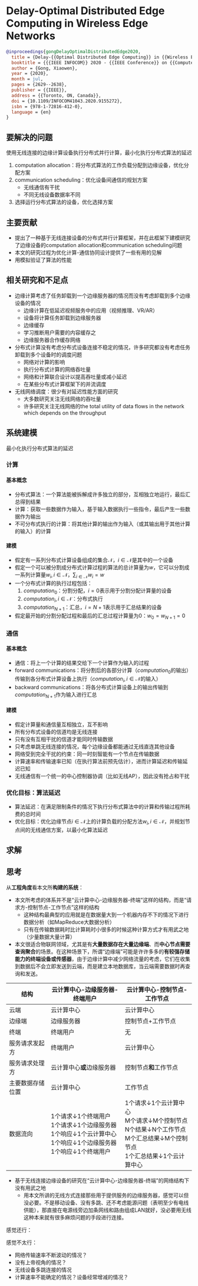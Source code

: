 # Delay-Optimal Distributed Edge Computing in Wireless Edge Networks

```bibtex
@inproceedings{gongDelayOptimalDistributedEdge2020,
  title = {Delay-{{Optimal Distributed Edge Computing}} in {{Wireless Edge Networks}}},
  booktitle = {{{IEEE INFOCOM}} 2020 - {{IEEE Conference}} on {{Computer Communications}}},
  author = {Gong, Xiaowen},
  year = {2020},
  month = jul,
  pages = {2629--2638},
  publisher = {{IEEE}},
  address = {{Toronto, ON, Canada}},
  doi = {10.1109/INFOCOM41043.2020.9155272},
  isbn = {978-1-72816-412-0},
  language = {en}
}
```

## 要解决的问题

使用无线连接的边缘计算设备执行分布式并行计算，最小化执行分布式算法的延迟

1. computation allocation：将分布式算法的工作负载分配到边缘设备，优化分配方案
2. communication scheduling：优化设备间通信的规划方案
   * 无线通信有干扰
   * 不同无线设备数据率不同
3. 选择运行分布式算法的设备，优化选择方案

## 主要贡献

* 提出了一种基于无线连接设备的分布式并行计算框架，并在此框架下建模研究了边缘设备的computation allocation和communication scheduling问题
* 本文的研究过程为优化计算-通信协同设计提供了一些有用的见解
* 用模拟验证了算法的性能

## 相关研究和不足点

* 边缘计算考虑了任务卸载到一个边缘服务器的情况而没有考虑卸载到多个边缘设备的情况
  * 边缘计算在低延迟视频服务中的应用（视频推理、VR/AR）
  * 设备将计算任务卸载到边缘服务器
  * 边缘缓存
  * 学习推断用户需要的内容缓存之
  * 边缘服务器合作缓存网络
* 分布式计算没有考虑分布式设备连接不稳定的情况，许多研究都没有考虑任务卸载到多个设备时的调度问题
  * 网络对计算的影响
  * 执行分布式计算的网络吞吐量
  * 网络和计算联合设计以提高吞吐量或减小延迟
  * 在某些分布式计算框架下的并流调度
* 无线网络调度：很少有对延迟性能方面的研究
  * 大多数研究关注无线网络的吞吐量
  * 许多研究关注无线网络的the total utility of data flows in the network which depends on the throughput

## 系统建模

最小化执行分布式算法的延迟

### 计算

#### 基本概念

* 分布式算法：一个算法能被拆解成许多独立的部分，互相独立地运行，最后汇总得到结果
* 计算：获取一些数据作为输入，基于输入数据执行一些指令，最后产生一些数据作为输出
* 不可分布式执行的计算：将其他计算的输出作为输入（或其输出用于其他计算的输入）的计算

#### 建模

* 假定有一系列分布式计算设备组成的集合$\mathcal{N}$，$i\in\mathcal{N}$是其中的一个设备
* 假定一个可以被分割成分布式计算过程的算法的总计算量为$w$，它可以分割成一系列计算量$w_i,i\in\mathcal N$，$\sum_{i\in\mathcal N}w_i=w$
* 一个分布式计算的执行过程包括：
  1. $computation_0$：分割分配，$i=0$表示用于分割分配计算量的设备
  2. $computation_i,i\in\mathcal{N}$：分布式执行
  3. $computation_{N+1}$：汇总，$i=N+1$表示用于汇总结果的设备
* 假定最开始的分割分配过程和最后的汇总过程计算量为0：$w_0=w_{N+1}=0$

### 通信

#### 基本概念

* 通信：将上一个计算的结果交给下一个计算作为输入的过程
* forward communications：将分割后的各部分计算（$computation_0$的输出）传输到各分布式计算设备上执行（$computation_i,i\in\mathcal{N}$的输入）
* backward communications：将各分布式计算设备上的输出传输到$computation_{N+1}$作为输入进行汇总

#### 建模

* 假定计算量和通信量互相独立，互不影响
* 所有分布式设备的信道均是无线连接
* 只有没有互相干扰的信道才能同时传输数据
* 只考虑单跳无线连接的情况，每个边缘设备都能通过无线直连其他设备
* 网络受到完全干扰的约束：同一时刻智能有一个节点在传输数据
* 计算速率和传输速率已知（在执行算法前预先估计），进而计算延迟和传输延迟已知
* 无线通信有一个统一的中心控制器协调（比如无线AP），因此没有抢占和干扰

### 优化目标：算法延迟

* 算法延迟：在满足限制条件的情况下执行分布式算法中的计算和传输过程所耗费的总时间
* 优化目标：优化边缘节点$i\in\mathcal N$上的计算负载的分配方法$w_i,i\in\mathcal N$，并规划节点间的无线通信方案，以最小化算法延迟

## 求解



## 思考

从**工程角度**看本文所**构建的系统**：

* 本文所考虑的体系并不是“云计算中心-边缘服务器-终端”这样的结构，而是“请求方-控制节点-工作节点”这样的结构
  * 这种结构最典型的应用就是在数据量大到一个机器内存不下的情况下进行数据分析（如MapReduce大数据分析）
  * 只有在传输数据耗时比计算耗时小很多的时候这种计算方式才有用武之地（少量数据大量计算）
* 本文很适合物联网领域，尤其是有**大量数据存在大量边缘端**、而**中心节点需要查询聚合**的场景。在这种场景下，所谓“边缘端”可能是许许多多的**有较强存储能力的终端设备或传感器**，由于边缘计算中减少网络流量的考虑，它们在收集到数据后不会立即发送到云端，而是建立本地数据库，当云端需要数据时再查询和发送。

结构|云计算中心-边缘服务器-终端用户|云计算中心-控制节点-工作节点
-|-|-
云端|云计算中心|云计算中心
边缘端|边缘服务器|控制节点+工作节点
终端|终端用户|无
服务请求发起方|终端用户|云计算中心
服务请求处理方|云计算中心**或**边缘服务器|控制节点**和**工作节点
主要数据存储位置|云计算中心|工作节点
数据流向|<div>1个请求↓1个终端用户<br>1个请求↓1个边缘服务器<br>1个响应↓1个云计算中心<br>1个响应↓1个边缘服务器<br>1个响应↓1个终端用户</div>|<div>1个请求↓1个云计算中心<br>M个请求↓M个控制节点<br>N个结果↓N个工作节点<br>M个汇总结果↓M个控制节点<br>1个汇总结果↓1个云计算中心</div>

* 基于无线连接边缘设备的研究在“云计算中心-边缘服务器-终端”的网络结构下没有用武之地
  * 用本文所讲的无线方式连接那些用于提供服务的边缘服务器，感觉可以但没必要。不是移动设备、没有多跳、还不考虑能源问题（表明至少有电线供能），那直接在电源线旁边加条网线和路由组成LAN就好，没必要用无线这种本来就有很多麻烦问题的手段进行连接。

感觉还行：

感觉不太行：

* 网络传输速率不断波动的情况？
* 没有上帝视角的情况？
* 无线设备多跳连接的情况
* 计算速率不能确定的情况？设备经常增减的情况？